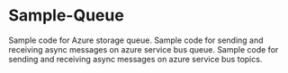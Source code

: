 # Sample-Queue
Sample code for Azure storage queue.
Sample code for sending and receiving async messages on azure service bus queue.
Sample code for sending and receiving async messages on azure service bus topics.

